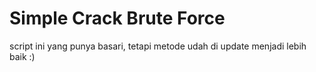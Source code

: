 # Simple Crack Brute Force
script ini yang punya basari, tetapi metode udah di update menjadi lebih baik :)
